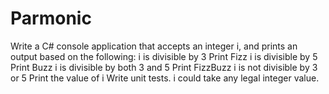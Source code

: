 # Parmonic
Write a C# console application that accepts an integer i, and prints an output based on the following:
i is divisible by 3	Print Fizz
i is divisible by 5	Print Buzz
i is divisible by both 3 and 5	Print FizzBuzz
i is not divisible by 3 or 5	Print the value of i
Write unit tests. i could take any legal integer value.
